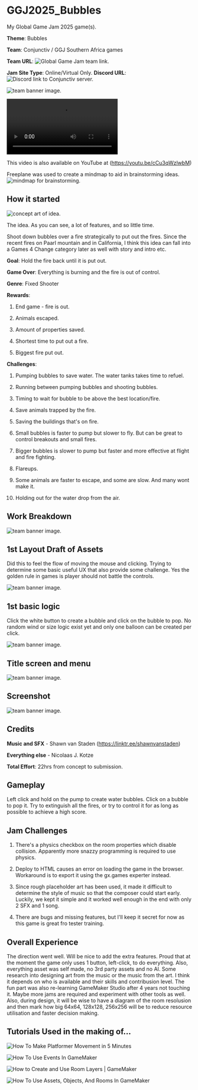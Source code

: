 # GGJ2025_Bubbles
My Global Game Jam 2025 game(s).

**Theme**: Bubbles

**Team**: Conjunctiv / GGJ Southern Africa games

**Team URL**: ![Global Game Jam team link.](https://globalgamejam.org/jam-sites/2025/conjunctive-creative-hub)

**Jam Site Type**: Online/Virtual Only. **Discord URL**: ![Discord link to Conjunctiv server.](https://discord.gg/NntMZgVPVW) 

![team banner image.](docs/ConjunctivBanner_xAlphaLielie.png?raw=true)

![Tutorial video.](kdenlive/GGJ2025edition_FFBP_QuickPlaythrough_demo.mp4?raw=true)

This video is also available on YouTube at (https://youtu.be/cCu3qWzlwbM)

Freeplane was used to create a mindmap to aid in brainstorming ideas.
![mindmap for brainstorming.](docs/mindmap_GGJ2025_Bubbles.jpg?raw=true)

## How it started
![concept art of idea.](docs/Concept_FFBP.jpeg?raw=true)

The idea. As you can see, a lot of features, and so little time.


Shoot down bubbles over a fire strategically to put out the fires. Since the recent fires on Paarl mountain and in California, I think this idea can fall into a Games 4 Change category later as well with story and intro etc. 


**Goal**: Hold the fire back until it is put out.

**Game Over**: Everything is burning and the fire is out of control.

**Genre**: Fixed Shooter

**Rewards**: 
1. End game - fire is out.

2. Animals escaped.

3. Amount of properties saved.

4. Shortest time to put out a fire.

5. Biggest fire put out.

**Challenges**:
1. Pumping bubbles to save water. The water tanks takes time to refuel.

2. Running between pumping bubbles and shooting bubbles.

3. Timing to wait for bubble to be above the best location/fire.

4. Save animals trapped by the fire.

5. Saving the buildings that's on fire.

6. Small bubbles is faster to pump but slower to fly. But can be great to control breakouts and small fires.

7. Bigger bubbles is slower to pump but faster and more effective at flight and fire fighting.

8. Flareups.

9. Some animals are faster to escape, and some are slow. And many wont make it.

10. Holding out for the water drop from the air.

## Work Breakdown
![team banner image.](docs/GGJ2025_TaskBoard.jpeg?raw=true)

## 1st Layout Draft of Assets
Did this to feel the flow of moving the mouse and clicking. Trying to determine some basic useful UX that also provide some challenge.
Yes the golden rule in games is player should not battle the controls.

![team banner image.](docs/FFBP_1stScreenLayout.jpeg?raw=true)

## 1st basic logic
Click the white button to create a bubble and click on the bubble to pop.
No random wind or size logic exist yet and only one balloon can be created per click.

![team banner image.](docs/FFBP_1stScreenGameFlowLogic.jpeg?raw=true)

## Title screen and menu
![team banner image.](docs/GameTitle_FFBP.jpeg?raw=true)

## Screenshot
![team banner image.](docs/GameplayScreenshot01.jpeg?raw=true)

## Credits
**Music and SFX** - Shawn van Staden (https://linktr.ee/shawnvanstaden)

**Everything else** - Nicolaas J. Kotze

**Total Effort**: 22hrs from concept to submission.

## Gameplay
Left click and hold on the pump to create water bubbles. Click on a bubble to pop it. Try to extinguish all the fires, or try to control it for as long as possible to achieve a high score.

## Jam Challenges
1. There's a physics checkbox on the room properties which disable collision. Apparently more snazzy programming is required to use physics.

2. Deploy to HTML causes an error on loading the game in the browser. Workaround is to export it using the gx.games experter instead.

3. Since rough placeholder art has been used, it made it difficult to determine the style of music so that the composer could start early. Luckily, we kept it simple and it worked well enough in the end with only 2 SFX and 1 song. 

4. There are bugs and missing features, but I'll keep it secret for now as this game is great fro tester training.

## Overall Experience
The direction went well. Will be nice to add the extra features. Proud that at the moment the game only uses 1 button, left-click, to do everything. Also, everything asset was self made, no 3rd party assets and no AI. 
Some research into designing art from the music or the music from the art. I think it depends on who is available and their skills and contribusion level. 
The fun part was also re-learning GameMaker Studio after 4 years not touching it. Maybe more jams are required and experiment with other tools as well.
Also, during design, it will be wise to have a diagram of the room resolusion and then mark how big 64x64, 128x128, 256x256 will be to reduce resource utilisation and faster decision making.

## Tutorials Used in the making of...
![How To Make Platformer Movement in 5 Minutes](https://www.youtube.com/watch?v=-5sBIUiutAk)

![How To Use Events In GameMaker](https://www.youtube.com/watch?v=fd3zCP0AZbg)

![How to Create and Use Room Layers | GameMaker](https://www.youtube.com/watch?v=QFaa-NXPdXI)

![How To Use Assets, Objects, And Rooms In GameMaker](https://www.youtube.com/watch?v=w2_qt-fLYtE)




